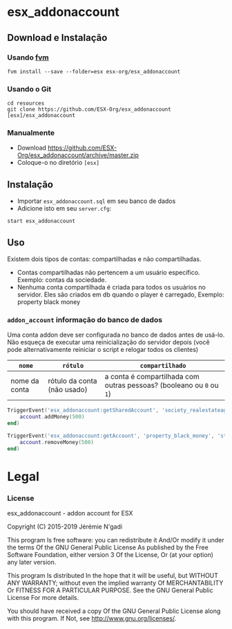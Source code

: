 # esx_addonaccount

## Download e Instalação

### Usando [fvm](https://github.com/qlaffont/fvm-installer)
```
fvm install --save --folder=esx esx-org/esx_addonaccount
```

### Usando o Git
```
cd resources
git clone https://github.com/ESX-Org/esx_addonaccount [esx]/esx_addonaccount
```

### Manualmente
- Download https://github.com/ESX-Org/esx_addonaccount/archive/master.zip
- Coloque-o no diretório `[esx]`

## Instalação
- Importar `esx_addonaccount.sql` em seu banco de dados
- Adicione isto em seu `server.cfg`:

```
start esx_addonaccount
```

## Uso
Existem dois tipos de contas: compartilhadas e não compartilhadas.

- Contas compartilhadas não pertencem a um usuário específico. Exemplo: contas da sociedade.
- Nenhuma conta compartilhada é criada para todos os usuários no servidor. Eles são criados em db quando o player é carregado, Exemplo: property black money

### `addon_account` informação do banco de dados
Uma conta addon deve ser configurada no banco de dados antes de usá-lo. Não esqueça de executar uma reinicialização do servidor depois (você pode alternativamente reiniciar o script e relogar todos os clientes)

| `nome`   | `rótulo` | `compartilhado` |
| -------- | ------- | -------- |
| nome da conta | rótulo da conta (não usado) | a conta é compartilhada com outras pessoas? (booleano ou `0` ou` 1`) |

```lua
TriggerEvent('esx_addonaccount:getSharedAccount', 'society_realestateagent', function(account)
	account.addMoney(500)
end)

TriggerEvent('esx_addonaccount:getAccount', 'property_black_money', 'steam:0123456789', function(account)
	account.removeMoney(500)
end)
```

# Legal
### License
esx_addonaccount - addon account for ESX

Copyright (C) 2015-2019 Jérémie N'gadi

This program Is free software: you can redistribute it And/Or modify it under the terms Of the GNU General Public License As published by the Free Software Foundation, either version 3 Of the License, Or (at your option) any later version.

This program Is distributed In the hope that it will be useful, but WITHOUT ANY WARRANTY; without even the implied warranty Of MERCHANTABILITY Or FITNESS FOR A PARTICULAR PURPOSE. See the GNU General Public License For more details.

You should have received a copy Of the GNU General Public License along with this program. If Not, see http://www.gnu.org/licenses/.
